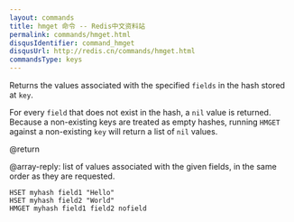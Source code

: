 ```yaml
---
layout: commands
title: hmget 命令 -- Redis中文资料站
permalink: commands/hmget.html
disqusIdentifier: command_hmget
disqusUrl: http://redis.cn/commands/hmget.html
commandsType: keys
---
```


Returns the values associated with the specified `fields` in the hash stored at
`key`.

For every `field` that does not exist in the hash, a `nil` value is returned.
Because a non-existing keys are treated as empty hashes, running `HMGET` against
a non-existing `key` will return a list of `nil` values.

@return

@array-reply: list of values associated with the given fields, in the same
order as they are requested.

```cli
HSET myhash field1 "Hello"
HSET myhash field2 "World"
HMGET myhash field1 field2 nofield
```
